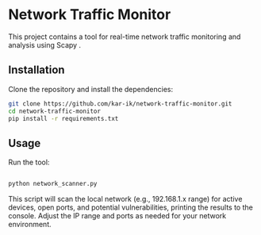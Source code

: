 # Network Traffic Monitor

This project contains a tool for real-time network traffic monitoring and analysis using Scapy .

## Installation

Clone the repository and install the dependencies:

```bash
git clone https://github.com/kar-ik/network-traffic-monitor.git
cd network-traffic-monitor
pip install -r requirements.txt
```
## Usage

Run the tool:

```bash

python network_scanner.py
```
This script will scan the local network (e.g., 192.168.1.x range) for active devices, open ports, and potential vulnerabilities, printing the results to the console. Adjust the IP range and ports as needed for your network environment.
